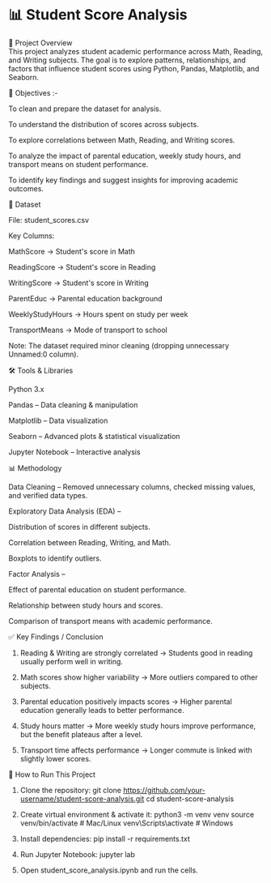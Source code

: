 # 📊 Student Score Analysis 
📌 Project Overview  
This project analyzes student academic performance across Math, Reading, and Writing subjects. The goal is to explore patterns, relationships, and factors that influence student scores using Python, Pandas, Matplotlib, and Seaborn.

🎯 Objectives :-

To clean and prepare the dataset for analysis.

To understand the distribution of scores across subjects.

To explore correlations between Math, Reading, and Writing scores.

To analyze the impact of parental education, weekly study hours, and transport means on student performance.

To identify key findings and suggest insights for improving academic outcomes.

📂 Dataset

File: student_scores.csv

Key Columns:

MathScore → Student's score in Math

ReadingScore → Student's score in Reading

WritingScore → Student's score in Writing

ParentEduc → Parental education background

WeeklyStudyHours → Hours spent on study per week

TransportMeans → Mode of transport to school

Note: The dataset required minor cleaning (dropping unnecessary Unnamed:0 column).

🛠️ Tools & Libraries

Python 3.x

Pandas – Data cleaning & manipulation

Matplotlib – Data visualization

Seaborn – Advanced plots & statistical visualization

Jupyter Notebook – Interactive analysis

📊 Methodology

Data Cleaning – Removed unnecessary columns, checked missing values, and verified data types.

Exploratory Data Analysis (EDA) –

Distribution of scores in different subjects.

Correlation between Reading, Writing, and Math.

Boxplots to identify outliers.

Factor Analysis –

Effect of parental education on student performance.

Relationship between study hours and scores.

Comparison of transport means with academic performance.

✅ Key Findings / Conclusion

1. Reading & Writing are strongly correlated → Students good in reading usually perform well in writing.

2. Math scores show higher variability → More outliers compared to other subjects.

3. Parental education positively impacts scores → Higher parental education generally leads to better performance.

4. Study hours matter → More weekly study hours improve performance, but the benefit plateaus after a level.

5. Transport time affects performance → Longer commute is linked with slightly lower scores.

📌 How to Run This Project

1. Clone the repository:
   git clone https://github.com/your-username/student-score-analysis.git
   cd student-score-analysis
   
2. Create virtual environment & activate it:
   python3 -m venv venv
   source venv/bin/activate   # Mac/Linux
   venv\Scripts\activate      # Windows

3. Install dependencies:
   pip install -r requirements.txt

4. Run Jupyter Notebook:
   jupyter lab

5. Open student_score_analysis.ipynb and run the cells.
